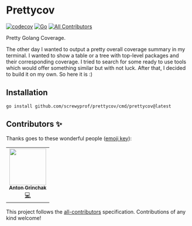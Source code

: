 # Prettycov
[![codecov](https://codecov.io/gh/screwyprof/prettycov/branch/main/graph/badge.svg)](https://codecov.io/gh/screwyprof/prettycov) [![Go](https://github.com/screwyprof/prettycov/actions/workflows/go.yml/badge.svg)](https://github.com/screwyprof/prettycov/actions/workflows/go.yml)<!-- ALL-CONTRIBUTORS-BADGE:START - Do not remove or modify this section -->
[![All Contributors](https://img.shields.io/badge/all_contributors-1-orange.svg?style=flat-square)](#contributors-)
<!-- ALL-CONTRIBUTORS-BADGE:END --> 

Pretty Golang Coverage.

The other day I wanted to output a pretty overall coverage summary in my terminal.
I wanted to show a table or a tree with top-level packages and their corresponding coverage. 
I tried to search for some ready to use tools which would offer something similar but with not luck.
After that, I decided to build it on my own. So here it is :)

## Installation
```shell
go install github.com/screwyprof/prettycov/cmd/prettycov@latest
```

## Contributors ✨
Thanks goes to these wonderful people ([emoji key](https://allcontributors.org/docs/en/emoji-key)):

<!-- ALL-CONTRIBUTORS-LIST:START - Do not remove or modify this section -->
<!-- prettier-ignore-start -->
<!-- markdownlint-disable -->
<table>
  <tr>
    <td align="center"><a href="https://github.com/angrz"><img src="https://avatars.githubusercontent.com/u/2292871?v=4?s=100" width="100px;" alt=""/><br /><sub><b>Anton Grinchak</b></sub></a><br /><a href="https://github.com/scrwyprof/screwyprof/prettycov/commits?author=angrz" title="Code">💻</a></td>
  </tr>
</table>

<!-- markdownlint-restore -->
<!-- prettier-ignore-end -->

<!-- ALL-CONTRIBUTORS-LIST:END -->

This project follows the [all-contributors](https://github.com/all-contributors/all-contributors) specification. Contributions of any kind welcome!